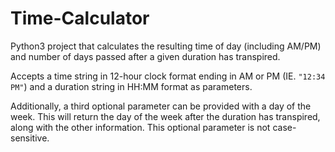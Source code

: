 # Time-Calculator
Python3 project that calculates the resulting time of day (including AM/PM) and number of days passed after a given duration has transpired.

Accepts a time string in 12-hour clock format ending in AM or PM (IE. `"12:34 PM"`) and a duration string in HH:MM format as parameters.

Additionally, a third optional parameter can be provided with a day of the week.  This will return the day of the week after the duration has transpired, along with the other information.  This optional parameter is not case-sensitive.
